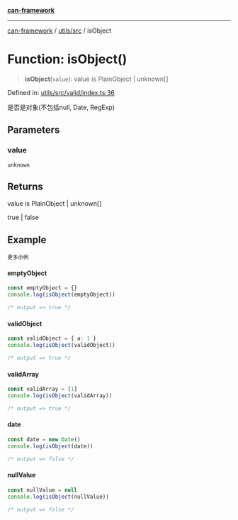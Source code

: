 [**can-framework**](../../../README.md)

***

[can-framework](../../../modules.md) / [utils/src](../README.md) / isObject

# Function: isObject()

> **isObject**(`value`): value is PlainObject \| unknown\[\]

Defined in: [utils/src/valid/index.ts:36](https://github.com/acanowl/acanowl-framework/blob/b5107a43a84c047f5172f446640c957c87bb9285/packages/utils/src/valid/index.ts#L36)

是否是对象(不包括null, Date, RegExp)

## Parameters

### value

`unknown`

## Returns

value is PlainObject \| unknown\[\]

true | false

## Example

```更多示例```
#### emptyObject

```typescript
const emptyObject = {}
console.log(isObject(emptyObject))

/* output => true */
```

#### validObject

```typescript
const validObject = { a: 1 }
console.log(isObject(validObject))

/* output => true */
```

#### validArray

```typescript
const validArray = [1]
console.log(isObject(validArray))

/* output => true */
```

#### date

```typescript
const date = new Date()
console.log(isObject(date))

/* output => false */
```

#### nullValue

```typescript
const nullValue = null
console.log(isObject(nullValue))

/* output => false */
```
